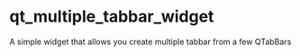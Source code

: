 # qt_multiple_tabbar_widget
A simple widget that allows you create multiple tabbar from a few QTabBars
